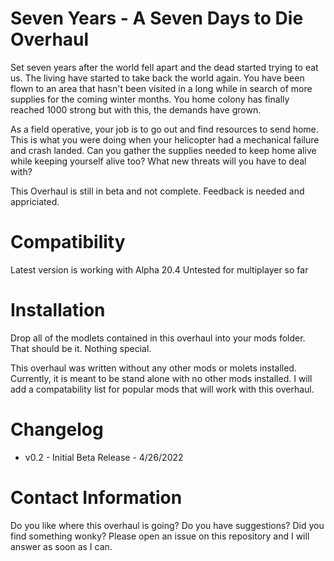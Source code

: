# Seven Years - A Seven Days to Die Overhaul

Set seven years after the world fell apart and the dead started trying to eat us. The living have started to take back the world again. You have been flown to an area that hasn't been visited in a long while in search of more supplies for the coming winter months. You home colony has finally reached 1000 strong but with this, the demands have grown. 

As a field operative, your job is to go out and find resources to send home. This is what you were doing when your helicopter had a mechanical failure and crash landed. Can you gather the supplies needed to keep home alive while keeping yourself alive too? What new threats will you have to deal with?

This Overhaul is still in beta and not complete. Feedback is needed and appriciated. 

# Compatibility

Latest version is working with Alpha 20.4
Untested for multiplayer so far 

# Installation

Drop all of the modlets contained in this overhaul into your mods folder. That should be it. Nothing special.

This overhaul was written without any other mods or molets installed. Currently, it is meant to be stand alone with no other mods installed. I will add a compatability list for popular mods that will work with this overhaul.

# Changelog

- v0.2 - Initial Beta Release - 4/26/2022

# Contact Information

Do you like where this overhaul is going? Do you have suggestions? Did you find something wonky? Please open an issue on this repository and I will answer as soon as I can.